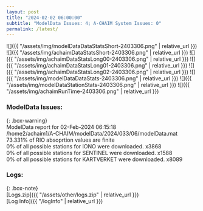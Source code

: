 ```yaml
---
layout: post
title: "2024-02-02 06:00:00"
subtitle: "ModelData Issues: 4; A-CHAIM System Issues: 0"
permalink: /latest/
---
```


![]({{ "/assets/img/modelDataDataStatsShort-2403306.png" | relative_url }})
![]({{ "/assets/img/achaimDataStatsShort-2403306.png" | relative_url }})
![]({{ "/assets/img/achaimDataStatsLong00-2403306.png" | relative_url }})
![]({{ "/assets/img/achaimDataStatsLong01-2403306.png" | relative_url }})
![]({{ "/assets/img/achaimDataStatsLong02-2403306.png" | relative_url }})
![]({{ "/assets/img/modelDataDataStats-2403306.png" | relative_url }})
![]({{ "/assets/img/modelDataStationStats-2403306.png" | relative_url }})
![]({{ "/assets/img/achaimRunTime-2403306.png" | relative_url }})


### ModelData Issues:  
  
{: .box-warning}  
 ModelData report for 02-Feb-2024 06:15:18   
 /home2/achaim1/A-CHAIM/modelData/2024/033/06/modelData.mat   
 73.331% of RIO absoprtion values are finite   
 0% of all possible stations for IONO were downloaded. x3868   
 0% of all possible stations for SENTINEL were downloaded. x1588   
 0% of all possible stations for KARTVERKET were downloaded. x8089   
  


### Logs:  
  
{: .box-note}  
[Logs.zip]({{ "/assets/other/logs.zip" | relative_url }})  
[Log Info]({{ "/logInfo" | relative_url }})  
